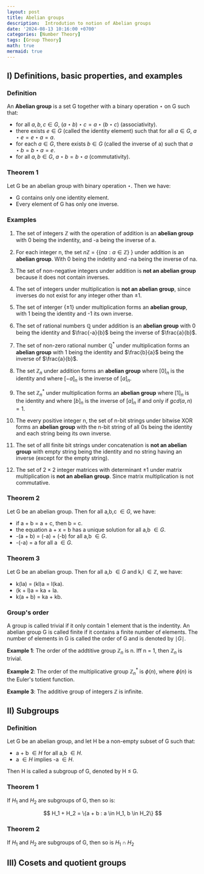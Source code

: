 ```yaml
---
layout: post
title: Abelian groups
description:  Introdution to notion of Abelian groups
date: '2024-08-13 10:16:00 +0700'
categories: [Number Theory]
tags: [Group Theory]
math: true
mermaid: true
---
```


## I) Definitions, basic properties, and examples ##

### Definition ###

An **Abelian group** is a set G together with a binary operation $\star$ on G such that:

- for all $a,b,c \in G$, $(a \star b) \star c = a \star (b \star c)$ (associativity).
- there exists $e \in G$ (called the identity element) such that for all $a \in G$, $a \star e = e \star a = a$.
- for each $a \in G$, there exists $b \in G$ (called the inverse of a) such that $a \star b = b \star a = e$.
- for all $a,b \in G$, $a \star b = b \star a$ (commutativity).

### Theorem 1 ###

Let G be an abelian group with binary operation $\star$. Then we have:

- G contains only one identity element.
- Every element of G has only one inverse.

### Examples ###

1. The set of integers $\mathbb{Z}$ with the operation of addition is an **abelian group** with 0 being the indentity, and -a being the inverse of a.

2. For each integer n, the set $n\mathbb{Z}$ = {$\{na : a \in \mathbb{Z}\}$ } under addition is an **abelian group**. With 0 being the indetity and -na being the inverse of na.

3. The set of non-negative integers under addition is **not an abelian group** because it does not contain inverses.

4. The set of integers under multiplication is **not an abelian group**, since inverses do not exist for any integer other than $\pm 1$.

5. The set of interger {$\pm 1$} under multiplication forms an **abelian group**, with 1 being the identity and -1 its own inverse.

6. The set of rational numbers $\mathbb{Q}$ under addition is an **abelian group** with 0 being the identity and $\frac{-a}{b}$ being the inverse of $\frac{a}{b}$.

7. The set of non-zero rational number $\mathbb{Q}^{*}$ under multiplication forms an **abelian group** with 1 being the identity and $\frac{b}{a}$ being the inverse of $\frac{a}{b}$.

8. The set $\mathbb{Z}_n$ under addition forms an **abelian group** where $[0]_n$ is the identity and where $[-a]_n$ is the inverse of $[a]_n$.

9. The set $\mathbb{Z}_n^{*}$ under multiplication forms an **abelian group** where $[1]_n$ is the identity and where $[b]_n$ is the inverse of $[a]_n$ if and only if $gcd(a,n) = 1$.

10. The every positive integer n, the set of n-bit strings under bitwise XOR forms an **abelian group** with the n-bit string of all 0s being the identity and each string being its own inverse.

11. The set of alll finite bit strings under concatenation is **not an abelian group** with empty string being the identity and no string having an inverse (except for the empty string).

12. The set of $2 \times 2$ integer matrices with determinant $\pm 1$ under matrix multiplication is **not an abelian group**. Since matrix multiplication is not commutative.



### Theorem 2 ###
Let G be an abelian group. Then for all a,b,c $\in G$, we have:
- if a + b = a + c, then b = c.
- the equation a + x = b has a unique solution for all a,b $\in G$.
- -(a + b) = (-a) + (-b) for all a,b $\in G$.
- -(-a) = a for all a $\in G$.

### Theorem 3 ###
Let G be an abelian group. Then for all a,b $\in G$ and k,l $\in \mathbb{Z}$, we have:
- k(la) = (kl)a = l(ka).
- (k + l)a = ka + la.
- k(a + b) = ka + kb.


### Group's order ###

A group is called trivial if it only contain 1 element that is the indentity. An abelian group G is called finite if it contains a finite number of elements. The number of elements in G is called the order of G and is denoted by $\mid G \mid$.

**Example 1**: The order of the addtitive group $\mathbb{Z}_n$ is n. Iff n = 1, then $\mathbb{Z}_n$ is trivial.

**Example 2**: The order of the multiplicative group $\mathbb{Z}_n^{*}$ is $\phi(n)$, where $\phi(n)$ is the Euler's totient function.

**Example 3**: The additive group of integers $\mathbb{Z}$ is infinite.

## II) Subgroups ##

### Definition ###

Let G be an abelian group, and let H be a non-empty subset of G such that:

- a + b $\in H$ for all a,b $\in H$.
- a $\in H$ implies -a $\in H$.

Then H is called a subgroup of G, denoted by H $\leq$ G.

### Theorem 1 ###


If $H_1$ and $H_2$ are subgroups of G, then so is:
<div style="text-align: center;">
$$
H_1 + H_2 = \{a + b : a \in H_1, b \in H_2\}
$$
</div>

### Theorem 2 ###

If $H_1$ and $H_2$ are subgroups of G, then so is $H_1 \cap H_2$

## III) Cosets and quotient groups ##


